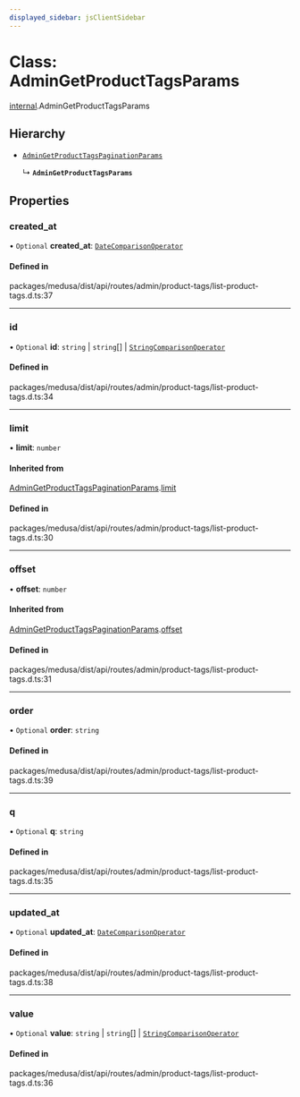 ```yaml
---
displayed_sidebar: jsClientSidebar
---
```


# Class: AdminGetProductTagsParams

[internal](../modules/internal.md).AdminGetProductTagsParams

## Hierarchy

- [`AdminGetProductTagsPaginationParams`](internal.AdminGetProductTagsPaginationParams.md)

  ↳ **`AdminGetProductTagsParams`**

## Properties

### created\_at

• `Optional` **created\_at**: [`DateComparisonOperator`](internal.DateComparisonOperator.md)

#### Defined in

packages/medusa/dist/api/routes/admin/product-tags/list-product-tags.d.ts:37

___

### id

• `Optional` **id**: `string` \| `string`[] \| [`StringComparisonOperator`](internal.StringComparisonOperator.md)

#### Defined in

packages/medusa/dist/api/routes/admin/product-tags/list-product-tags.d.ts:34

___

### limit

• **limit**: `number`

#### Inherited from

[AdminGetProductTagsPaginationParams](internal.AdminGetProductTagsPaginationParams.md).[limit](internal.AdminGetProductTagsPaginationParams.md#limit)

#### Defined in

packages/medusa/dist/api/routes/admin/product-tags/list-product-tags.d.ts:30

___

### offset

• **offset**: `number`

#### Inherited from

[AdminGetProductTagsPaginationParams](internal.AdminGetProductTagsPaginationParams.md).[offset](internal.AdminGetProductTagsPaginationParams.md#offset)

#### Defined in

packages/medusa/dist/api/routes/admin/product-tags/list-product-tags.d.ts:31

___

### order

• `Optional` **order**: `string`

#### Defined in

packages/medusa/dist/api/routes/admin/product-tags/list-product-tags.d.ts:39

___

### q

• `Optional` **q**: `string`

#### Defined in

packages/medusa/dist/api/routes/admin/product-tags/list-product-tags.d.ts:35

___

### updated\_at

• `Optional` **updated\_at**: [`DateComparisonOperator`](internal.DateComparisonOperator.md)

#### Defined in

packages/medusa/dist/api/routes/admin/product-tags/list-product-tags.d.ts:38

___

### value

• `Optional` **value**: `string` \| `string`[] \| [`StringComparisonOperator`](internal.StringComparisonOperator.md)

#### Defined in

packages/medusa/dist/api/routes/admin/product-tags/list-product-tags.d.ts:36
